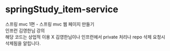 # springStudy_item-service
스프링 mvc 1편 - 스프링 mvc 웹 페이지 만들기 <br>
인프런 김영한님 강의 <br>
해당 코드는 상업적 이용 X 김영한님이나 인프런에서 private 처리나 repo 삭제 요청시 삭제됨을 알립니다. 
